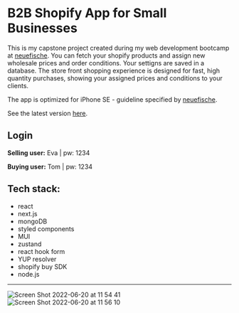 # B2B Shopify App for Small Businesses

This is my capstone project created during my web development bootcamp at [neuefische](neuefische).
You can fetch your shopify products and assign new wholesale prices and order conditions. Your settigns are saved in a database. The store front shopping experience is designed for fast, high quantity purchases, showing your assigned prices and conditions to your clients.

The app is optimized for iPhone SE - guideline specified by [neuefische](neuefische).

See the latest version [here](https://capstone-project-bay.vercel.app/).

## Login
**Selling user:** Eva | pw: 1234

**Buying user:**  Tom | pw: 1234

## Tech stack:

- react
- next.js
- mongoDB
- styled components
- MUI
- zustand
- react hook form
- YUP resolver
- shopify buy SDK
- node.js


---

![Screen Shot 2022-06-20 at 11 54 41](https://user-images.githubusercontent.com/102030428/175499381-491e73df-b270-4532-8f0e-4c925de53b99.png)
![Screen Shot 2022-06-20 at 11 56 10](https://user-images.githubusercontent.com/102030428/175499661-9087069a-55b4-47fb-b309-be3f939f5564.png)
